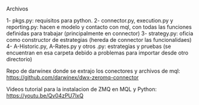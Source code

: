Archivos

1- pkgs.py: requisitos para python.
2- connector.py, execution.py y reporting.py: hacen e modelo y contacto con mql, con todas las funciones definidas para trabajar (principalmente en connector)
3- strategy.py: oficia como constructor de estrategias (hereda de connector las funcionalidaes)
4- A-Historic.py, A-Rates.py y otros .py: estrategias y pruebas (se encuentran en esa carpeta debido a problemas para importar desde otro directorio)

Repo de darwinex donde se extrajo los conectores y archivos de mql: https://github.com/darwinex/dwx-zeromq-connector 

Videos tutorial para la instalacion de ZMQ en MQL y Python: https://youtu.be/Qv04zPU7lxQ 
